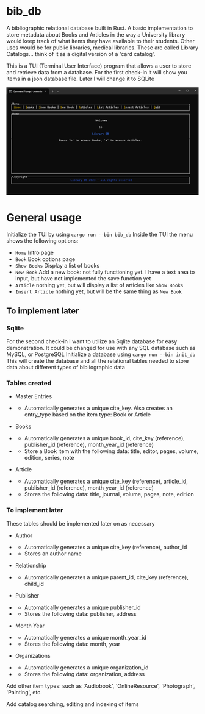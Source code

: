 # bib_db
A bibliographic relational database built in Rust.  A basic implementation to store metadata about Books and Articles in the way a University library would keep track of what items they have available to their students. Other uses would be for public libraries, medical libraries.  These are called Library Catalogs... think of it as a digital version of a 'card catalog'.  

This is a TUI (Terminal User Interface) program that allows a user to store and retrieve data from a database.  For the first check-in it will show you items in a json database file.  Later I will change it to SQLite

![img.png](img.png)

# General usage
Initialize the TUI by using `cargo run --bin bib_db`
Inside the TUI the menu shows the following options:
- `Home` Intro page
- `Book` Book options page
- `Show Books` Display a list of books
- `New Book` Add a new book: not fully functioning yet. I have a text area to input, but have not implemented the save function yet
- `Article` nothing yet, but will display a list of articles like `Show Books`
- `Insert Article` nothing yet, but will be the same thing as `New Book`

## To implement later
### Sqlite
For the second check-in I want to utilize an Sqlite database for easy demonstration.  It could be changed for use with any SQL database such as MySQL, or PostgreSQL
Initialize a database using `cargo run --bin init_db`
This will create the database and all the relational tables needed to store data about different types of bibliographic data

### Tables created
- Master Entries
- - Automatically generates a unique cite_key. Also creates an entry_type based on the item type: Book or Article

- Books
- - Automatically generates a unique book_id, cite_key (reference), publisher_id (reference), month_year_id (reference)
- - Store a Book item with the following data: title, editor, pages, volume, edition, series, note

- Article
- - Automatically generates a unique cite_key (reference), article_id, publisher_id (reference), month_year_id (reference)
- - Stores the following data: title, journal, volume, pages, note, edition

### To implement later

These tables should be implemented later on as necessary
- Author
- - Automatically generates a unique cite_key (reference), author_id
- - Stores an author name

- Relationship
- - Automatically generates a unique parent_id, cite_key (reference), child_id

- Publisher
- - Automatically generates a unique publisher_id
- - Stores the following data: publisher, address

- Month Year
- - Automatically generates a unique month_year_id
- - Stores the following data: month, year

- Organizations
- - Automatically generates a unique organization_id
- - Stores the following data: organization, address

Add other item types: such as 'Audiobook', 'OnlineResource', 'Photograph', 'Painting', etc.

Add catalog searching, editing and indexing of items